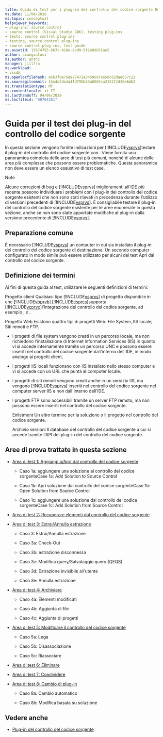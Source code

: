 ```yaml
---
title: Guida di test per i plug-in del controllo del codice sorgente Documenti Microsoft
ms.date: 11/04/2016
ms.topic: conceptual
helpviewer_keywords:
- plug-ins, source control
- source control [Visual Studio SDK], testing plug-ins
- tests, source control plug-ins
- testing, source control plug-ins
- source control plug-ins, test guide
ms.assetid: 13b74765-0b7c-418e-8cd9-5f2e8db51ae5
author: acangialosi
ms.author: anthc
manager: jillfra
ms.workload:
- vssdk
ms.openlocfilehash: e6b3f8e76e977472a3459697a650b32dae657c22
ms.sourcegitcommit: 16a4a5da4a4fd795b46a0869ca2152f2d36e6db2
ms.translationtype: MT
ms.contentlocale: it-IT
ms.lasthandoff: 04/06/2020
ms.locfileid: "80704381"
---
```

# <a name="test-guide-for-source-control-plug-ins"></a>Guida per il test dei plug-in del controllo del codice sorgente
In questa sezione vengono fornite indicazioni per [!INCLUDE[vsprvs](../../code-quality/includes/vsprvs_md.md)]testare il plug-in del controllo del codice sorgente con . Viene fornita una panoramica completa delle aree di test più comuni, nonché di alcune delle aree più complesse che possono essere problematiche. Questa panoramica non deve essere un elenco esaustivo di test case.

> [!NOTE]
> Alcune correzioni di bug e [!INCLUDE[vsprvs](../../code-quality/includes/vsprvs_md.md)] miglioramenti all'IDE più recente possono individuare i problemi con i plug-in del controllo del codice sorgente esistenti che non sono stati rilevati in precedenza durante l'utilizzo di versioni precedenti di [!INCLUDE[vsprvs](../../code-quality/includes/vsprvs_md.md)]. È consigliabile testare il plug-in del controllo del codice sorgente esistente per le aree enumerate in questa sezione, anche se non sono state apportate modifiche al plug-in dalla versione precedente di [!INCLUDE[vsprvs](../../code-quality/includes/vsprvs_md.md)].

## <a name="common-preparation"></a>Preparazione comune
 È necessario [!INCLUDE[vsprvs](../../code-quality/includes/vsprvs_md.md)] un computer in cui sia installato il plug-in del controllo del codice sorgente di destinazione. Un secondo computer configurato in modo simile può essere utilizzato per alcuni dei test Apri dal controllo del codice sorgente.

## <a name="definition-of-terms"></a>Definizione dei termini
 Ai fini di questa guida al test, utilizzare le seguenti definizioni di termini:

 Progetto client Qualsiasi tipo [!INCLUDE[vsprvs](../../code-quality/includes/vsprvs_md.md)] di progetto disponibile in che [!INCLUDE[vbprvb](../../code-quality/includes/vbprvb_md.md)] [!INCLUDE[csprcs](../../data-tools/includes/csprcs_md.md)]supporta [!INCLUDE[vcprvc](../../code-quality/includes/vcprvc_md.md)]l'integrazione del controllo del codice sorgente, ad esempio , o .

 Progetto Web Esistono quattro tipi di progetti Web: File System, IIS locale, Siti remoti e FTP.

- I progetti di file system vengono creati in un percorso locale, ma non richiedono l'installazione di Internet Information Services (IIS) in quanto vi si accede internamente tramite un percorso UNC e possono essere inseriti nel controllo del codice sorgente dall'interno dell'IDE, in modo analogo ai progetti client.

- I progetti IIS locali funzionano con IIS installato nello stesso computer e vi si accede con un URL che punta al computer locale.

- I progetti di siti remoti vengono creati anche in un servizio IIS, ma vengono [!INCLUDE[vsprvs](../../code-quality/includes/vsprvs_md.md)] inseriti nel controllo del codice sorgente nel computer server IIS e non dall'interno dell'IDE.

- I progetti FTP sono accessibili tramite un server FTP remoto, ma non possono essere inseriti nel controllo del codice sorgente.

  Enlistment Un altro termine per la soluzione o il progetto nel controllo del codice sorgente.

  Archivio versioni Il database del controllo del codice sorgente a cui si accede tramite l'API del plug-in del controllo del codice sorgente.

## <a name="test-areas-covered-in-this-section"></a>Aree di prova trattate in questa sezione

- [Area di test 1: Aggiungi a/Apri dal controllo del codice sorgente](../../extensibility/internals/test-area-1-add-to-open-from-source-control.md)

  - Caso 1a: aggiungere una soluzione al controllo del codice sorgenteCase 1a: Add Solution to Source Control

  - Caso 1b: Apri soluzione dal controllo del codice sorgenteCase 1b: Open Solution from Source Control

  - Caso 1c: aggiungere una soluzione dal controllo del codice sorgenteCase 1c: Add Solution from Source Control

- [Area di test 2: Recuperare elementi dal controllo del codice sorgente](../../extensibility/internals/test-area-2-get-from-source-control.md)

- [Area di test 3: Estrai/Annulla estrazione](../../extensibility/internals/test-area-3-check-out-undo-checkout.md)

  - Caso 3: Estrai/Annulla estrazione

  - Caso 3a: Check-Out

  - Caso 3b: estrazione disconnessa

  - Caso 3c: Modifica query/Salvataggio query (QEQS)

  - Caso 3d: Estrazione invisibile all'utente

  - Caso 3e: Annulla estrazione

- [Area di test 4: Archiviare](../../extensibility/internals/test-area-4-check-in.md)

  - Caso 4a: Elementi modificati

  - Caso 4b: Aggiunta di file

  - Caso 4c: Aggiunta di progetti

- [Area di test 5: Modificare il controllo del codice sorgente](../../extensibility/internals/test-area-5-change-source-control.md)

  - Caso 5a: Lega

  - Caso 5b: Disassociazione

  - Caso 5c: Riassociare

- [Area di test 6: Eliminare](../../extensibility/internals/test-area-6-delete.md)

- [Area di test 7: Condividere](../../extensibility/internals/test-area-7-share.md)

- [Area di test 8: Cambio di plug-in](../../extensibility/internals/test-area-8-plug-in-switching.md)

  - Caso 8a: Cambio automatico

  - Caso 8b: Modifica basata su soluzione

## <a name="see-also"></a>Vedere anche
- [Plug-in del controllo del codice sorgente](../../extensibility/source-control-plug-ins.md)
